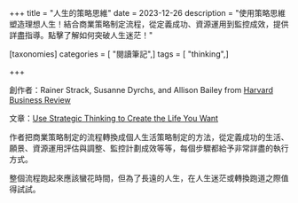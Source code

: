 +++
title = "人生的策略思維"
date = 2023-12-26
description = "使用策略思維塑造理想人生！結合商業策略制定流程，從定義成功、資源運用到監控成效，提供詳盡指導。點擊了解如何突破人生迷茫！"

[taxonomies]
categories = [ "閱讀筆記",]
tags = [ "thinking",]

+++

創作者：Rainer Strack, Susanne Dyrchs, and Allison Bailey from [Harvard Business Review](https://hbr.org/)

文章：[Use Strategic Thinking to Create the Life You Want](https://hbr.org/2023/12/use-strategic-thinking-to-create-the-life-you-want)

作者把商業策略制定的流程轉換成個人生活策略制定的方法，從定義成功的生活、願景、資源運用評估與調整、監控計劃成效等等，每個步驟都給予非常詳盡的執行方式。

整個流程跑起來應該蠻花時間，但為了長遠的人生，在人生迷茫或轉換跑道之際值得試試。

